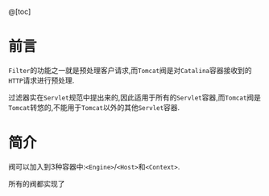 @[toc]



# 前言

`Filter`的功能之一就是预处理客户请求,而`Tomcat`阀是对`Catalina`容器接收到的`HTTP`请求进行预处理.

过滤器实在`Servlet`规范中提出来的,因此适用于所有的`Servlet`容器,而`Tomcat`阀是`Tomcat`转悠的,不能用于`Tomcat`以外的其他`Servlet`容器.



# 简介

阀可以加入到3种容器中:`<Engine>`/`<Host>`和`<Context>`.

所有的阀都实现了

